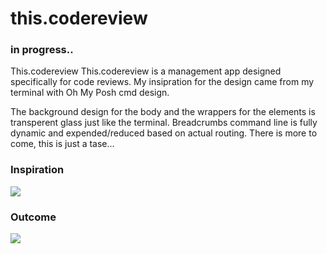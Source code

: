 # this.codereview
<h3>in progress..</h3>

This.codereview This.codereview is a management app designed specifically for code reviews. 
My insipration for the design came from my terminal with Oh My Posh cmd design. 

The background design for the body and the wrappers for the elements is transperent glass just like the terminal.
Breadcrumbs command line is fully dynamic and expended/reduced based on actual routing. 
There is more to come, this is just a tase...

<h3>Inspiration</h3>
<img src="https://i.im.ge/2022/01/02/XuOSza.png"/>

<h3>Outcome</h3>
<img src="https://i.im.ge/2022/01/02/XuO2tx.png"/>
